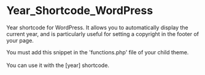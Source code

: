 # Year_Shortcode_WordPress
Year shortcode for WordPress. It allows you to automatically display the current year, and is particularly useful for setting a copyright in the footer of your page.

You must add this snippet in the 'functions.php' file of your child theme.<br><br>
You can use it with the [year] shortcode.
